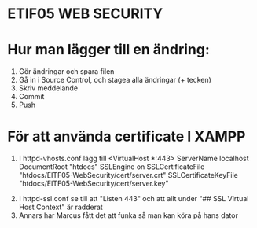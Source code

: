 # ETIF05 WEB SECURITY

# Hur man lägger till en ändring:

1. Gör ändringar och spara filen
2. Gå in i Source Control, och stagea alla ändringar (+ tecken)
3. Skriv meddelande
4. Commit
5. Push

# För att använda certificate I XAMPP
1. I httpd-vhosts.conf lägg till
<VirtualHost \*:443>
  ServerName localhost
  DocumentRoot "htdocs"
  SSLEngine on
  SSLCertificateFile "htdocs/EITF05-WebSecurity/cert/server.crt"
  SSLCertificateKeyFile "htdocs/EITF05-WebSecurity/cert/server.key"
</VirtualHost>

2. I httpd-ssl.conf se till att "Listen 443" och att allt under "## SSL Virtual Host Context" är radderat
3. Annars har Marcus fått det att funka så man kan köra på hans dator

